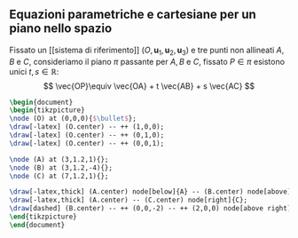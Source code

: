## Equazioni parametriche e cartesiane per un piano nello spazio

Fissato un [[sistema di riferimento]] ($O, \mathbf{u}_{1},\mathbf{u}_{2},\mathbf{u}_{3}$) e tre punti non allineati $A,B$ e $C$, consideriamo il piano $\pi$ passante per $A,B$ e $C$, fissato $P \in \pi$ esistono unici $t, s \in \mathbb{R}$:
$$ \vec{OP}\equiv \vec{OA} + t \vec{AB} + s \vec{AC} $$
```tikz
\begin{document}
\begin{tikzpicture}
\node (O) at (0,0,0){$\bullet$};
\draw[-latex] (O.center) -- ++ (1,0,0);
\draw[-latex] (O.center) -- ++ (0,1,0);
\draw[-latex] (O.center) -- ++ (0,0,1);

\node (A) at (3,1.2,1){};
\node (B) at (3,1.2,-4){};
\node (C) at (7,1.2,1){};

\draw[-latex,thick] (A.center) node[below]{A} -- (B.center) node[above]{B};
\draw[-latex,thick] (A.center) -- (C.center) node[right]{C};
\draw[dashed] (B.center) -- ++ (0,0,-2) -- ++ (2,0,0) node[above right]{P} -- ++ (0,0,7);
\end{tikzpicture}
\end{document}
```
